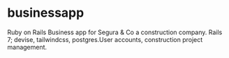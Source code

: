 # businessapp
Ruby on Rails Business app for Segura &amp; Co a construction company. Rails 7; devise, tailwindcss, postgres.User accounts, construction project management.
